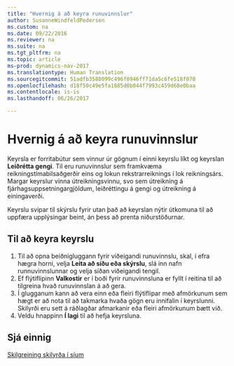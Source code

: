 ```yaml
---
title: "Hvernig á að keyra runuvinnslur"
author: SusanneWindfeldPedersen
ms.custom: na
ms.date: 09/22/2016
ms.reviewer: na
ms.suite: na
ms.tgt_pltfrm: na
ms.topic: article
ms-prod: dynamics-nav-2017
ms.translationtype: Human Translation
ms.sourcegitcommit: 51adfb3588099c496f0946ff71da5c6fe518f070
ms.openlocfilehash: d18f50c49e5fa1885d0b044f7993c459d68e0baa
ms.contentlocale: is-is
ms.lasthandoff: 06/26/2017

---
```


# <a name="how-to-run-batch-jobs"></a>Hvernig á að keyra runuvinnslur
Keyrsla er forritabútur sem vinnur úr gögnum í einni keyrslu líkt og keyrslan **Leiðrétta gengi**. Til eru runuvinnslur sem framkvæma reikningstímabilsaðgerðir eins og lokun rekstrarreiknings í lok reikningsárs. Margar keyrslur vinna útreikningsvinnu, svo sem útreikning á fjárhagsuppsetningargjöldum, leiðréttingu á gengi og útreikning á einingaverði.

Keyrslu svipar til skýrslu fyrir utan það að keyrslan nýtir útkomuna til að uppfæra upplýsingar beint, án þess að prenta niðurstöðurnar.

## <a name="to-run-a-batch-job"></a>Til að keyra keyrslu
1. Til að opna beiðnigluggann fyrir viðeigandi runuvinnslu, skal, í efra hægra horni, velja **Leita að síðu eða skýrslu**, slá inn nafn runnuvinnslunnar og velja síðan viðeigandi tengil.
2. Ef flýtiflipinn **Valkostir** er í boði fyrir runuvinnsluna er fyllt í reitina til að tilgreina hvað runuvinnslan á að gera.
3. Í glugganum kann að vera einn eða fleiri flýtiflipar með afmörkunum sem hægt er að nota til að takmarka hvaða gögn eru innifalin í keyrslunni. Skilyrði eru sett á ráðlagðar afmarkanir eða fleiri afmörkunum bætt við.
4. Veldu hnappinn **Í lagi** til að hefja keyrsluna.

## <a name="see-also"></a>Sjá einnig
[Skilgreining skilyrða í síum](ui-enter-criteria-filters.md)

